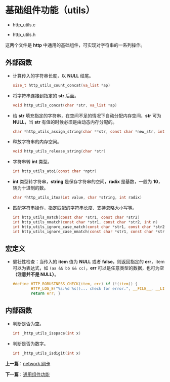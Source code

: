 # 基础组件功能（utils）

- http_utils.c

- http_utils.h

这两个文件是 **http** 中通用的基础组件，可实现对字符串的一系列操作。

## 外部函数

- 计算传入的字符串长度，以 **NULL** 结尾。

    ```c
    size_t http_utils_count_concat(va_list *ap)
    ```

- 将字符串连接到指定的 **str** 后面。

    ```c
    void http_utils_concat(char *str, va_list *ap)
    ```

- 给 **str** 填充指定的字符串，在空间不足的情况下自动分配内存空间，**str** 可为 **NULL**，当 **str** 有值的时候必须是由动态内存分配的。

    ```c
    char *http_utils_assign_string(char **str, const char *new_str, int len)
    ```

- 释放字符串的内存空间。

    ```c
    void http_utils_release_string(char *str)
    ```

- 字符串转 **int** 类型。

    ```c
    int http_utils_atoi(const char *nptr)
    ```

- **int** 类型转字符串，**string** 是保存字符串的空间，**radix** 是基数，一般为 **10**，转为十进制的数。

    ```c
    char *http_utils_itoa(int value, char *string, int radix)
    ```

- 匹配字符串操作，指定匹配的字符串长度、支持忽略大小写等。

    ```c
    int http_utils_match(const char *str1, const char *str2)
    int http_utils_nmatch(const char *str1, const char *str2, int n)
    int http_utils_ignore_case_match(const char *str1, const char *str2)
    int http_utils_ignore_case_nmatch(const char *str1, const char *str2, int n)
    ```

## 宏定义

- 健壮性检查：当传入的 **item** 值为 **NULL** 或者 **false**，则返回指定的 **err**，item 可以为表达式，如 `(aa && bb && cc)`，**err** 可以是任意类型的数据，也可为空 **（注意并不是 NULL）**。

    ```c
    #define HTTP_ROBUSTNESS_CHECK(item, err) if (!(item)) {                                         \
            HTTP_LOG_E("%s:%d %s()... check for error.", __FILE__, __LINE__, __FUNCTION__);         \
            return err; }
    ```

## 内部函数

- 判断是否为空。

    ```c
    int _http_utils_isspace(int x)
    ```

- 判断是否为数字。

    ```c
    int _http_utils_isdigit(int x) 
    ```

**上一篇**：[network 网卡](./network.md)

**下一篇**：[通用组件功能](./general.md)
